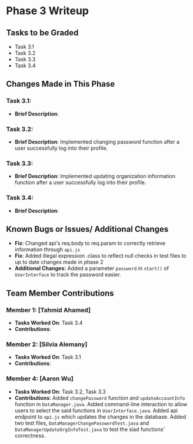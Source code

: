 # Phase 3 Writeup

## Tasks to be Graded
- Task 3.1
- Task 3.2
- Task 3.3
- Task 3.4


## Changes Made in This Phase

### Task 3.1:
- **Brief Description**: 
  
### Task 3.2:
- **Brief Description**: Implemented changing password function after a user successfully log into their profile.
  
### Task 3.3:
- **Brief Description**: Implemented updating organization information function after a user successfully log into their profile.

### Task 3.4:
- **Brief Description**: 

## Known Bugs or Issues/ Additional Changes
- **Fix**: Changed api's req.body to req.param to correctly retrieve information through `api.js`
- **Fix**: Added illegal expression .class to reflect null checks in test files to up to date changes made in phase 2
- **Additional Changes:** Added a parameter `password` in `start()` of `UserInterface` to track the password easier.

## Team Member Contributions
### Member 1: [Tahmid Ahamed]
- **Tasks Worked On**: Task 3.4
- **Contributions**: 

### Member 2: [Silvia Alemany] 
- **Tasks Worked On**: Task 3.1
- **Contributions**: 

### Member 4: [Aaron Wu]
- **Tasks Worked On**: Task 3.2, Task 3.3
- **Contributions**: Added `changePassword` function and `updateAccountInfo` function in `DataManager.java`. Added command-line interaction to allow users to select the said functions in `UserInterface.java`. Added api endpoint to `api.js` which updates the changes in the database. Added two test files, `DataManagerChangePasswordTest.java` and `DataManagerUpdateOrgInfoTest.java` to test the siad functions' correctness.
